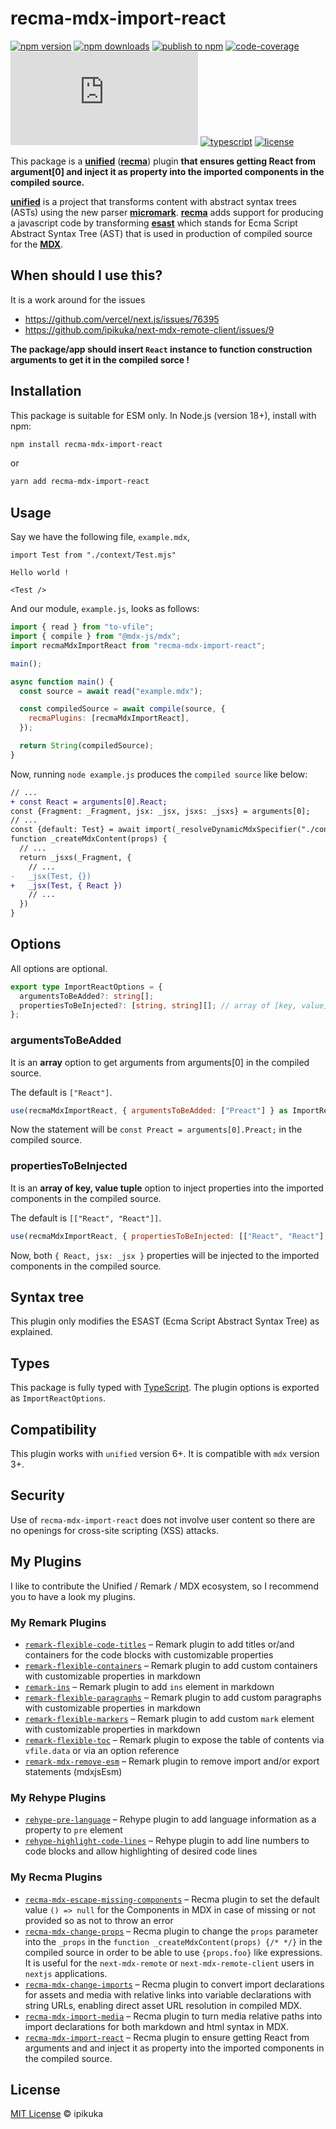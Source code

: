 # recma-mdx-import-react

[![npm version][badge-npm-version]][url-npm-package]
[![npm downloads][badge-npm-download]][url-npm-package]
[![publish to npm][badge-publish-to-npm]][url-publish-github-actions]
[![code-coverage][badge-codecov]][url-codecov]
[![type-coverage][badge-type-coverage]][url-github-package]
[![typescript][badge-typescript]][url-typescript]
[![license][badge-license]][url-license]

This package is a **[unified][unified]** (**[recma][recma]**) plugin **that ensures getting React from argument[0] and inject it as property into the imported components in the compiled source.**

**[unified][unified]** is a project that transforms content with abstract syntax trees (ASTs) using the new parser **[micromark][micromark]**. **[recma][recma]** adds support for producing a javascript code by transforming **[esast][esast]** which stands for Ecma Script Abstract Syntax Tree (AST) that is used in production of compiled source for the **[MDX][MDX]**.

## When should I use this?

It is a work around for the issues
 * https://github.com/vercel/next.js/issues/76395
 * https://github.com/ipikuka/next-mdx-remote-client/issues/9

**The package/app should insert `React` instance to function construction arguments to get it in the compiled sorce !**

## Installation

This package is suitable for ESM only. In Node.js (version 18+), install with npm:

```bash
npm install recma-mdx-import-react
```

or

```bash
yarn add recma-mdx-import-react
```

## Usage

Say we have the following file, `example.mdx`,

```mdx
import Test from "./context/Test.mjs"

Hello world !

<Test />
```

And our module, `example.js`, looks as follows:

```javascript
import { read } from "to-vfile";
import { compile } from "@mdx-js/mdx";
import recmaMdxImportReact from "recma-mdx-import-react";

main();

async function main() {
  const source = await read("example.mdx");

  const compiledSource = await compile(source, {
    recmaPlugins: [recmaMdxImportReact],
  });

  return String(compiledSource);
}
```

Now, running `node example.js` produces the `compiled source` like below:

```diff
// ...
+ const React = arguments[0].React;
const {Fragment: _Fragment, jsx: _jsx, jsxs: _jsxs} = arguments[0];
// ...
const {default: Test} = await import(_resolveDynamicMdxSpecifier("./context/Test.mjs"));
function _createMdxContent(props) {
  // ...
  return _jsxs(_Fragment, {
    // ...
-   _jsx(Test, {})
+   _jsx(Test, { React })
    // ...
  })
}
```

## Options

All options are optional.

```typescript
export type ImportReactOptions = {
  argumentsToBeAdded?: string[];
  propertiesToBeInjected?: [string, string][]; // array of [key, value] tuples
};
```

### argumentsToBeAdded

It is an **array** option to get arguments from arguments[0] in the compiled source.

The default is `["React"]`.

```javascript
use(recmaMdxImportReact, { argumentsToBeAdded: ["Preact"] } as ImportReactOptions);
```

Now the statement will be `const Preact = arguments[0].Preact;` in the compiled source.

### propertiesToBeInjected

It is an **array of key, value tuple** option to inject properties into the imported components in the compiled source.

The default is `[["React", "React"]]`.

```javascript
use(recmaMdxImportReact, { propertiesToBeInjected: [["React", "React"], ["jsx": "_jsx"]] } as ImportReactOptions);
```

Now, both `{ React, jsx: _jsx }` properties will be injected to the imported components in the compiled source.

## Syntax tree

This plugin only modifies the ESAST (Ecma Script Abstract Syntax Tree) as explained.

## Types

This package is fully typed with [TypeScript][url-typescript]. The plugin options is exported as `ImportReactOptions`.

## Compatibility

This plugin works with `unified` version 6+. It is compatible with `mdx` version 3+.

## Security

Use of `recma-mdx-import-react` does not involve user content so there are no openings for cross-site scripting (XSS) attacks.

## My Plugins

I like to contribute the Unified / Remark / MDX ecosystem, so I recommend you to have a look my plugins.

### My Remark Plugins

- [`remark-flexible-code-titles`](https://www.npmjs.com/package/remark-flexible-code-titles)
  – Remark plugin to add titles or/and containers for the code blocks with customizable properties
- [`remark-flexible-containers`](https://www.npmjs.com/package/remark-flexible-containers)
  – Remark plugin to add custom containers with customizable properties in markdown
- [`remark-ins`](https://www.npmjs.com/package/remark-ins)
  – Remark plugin to add `ins` element in markdown
- [`remark-flexible-paragraphs`](https://www.npmjs.com/package/remark-flexible-paragraphs)
  – Remark plugin to add custom paragraphs with customizable properties in markdown
- [`remark-flexible-markers`](https://www.npmjs.com/package/remark-flexible-markers)
  – Remark plugin to add custom `mark` element with customizable properties in markdown
- [`remark-flexible-toc`](https://www.npmjs.com/package/remark-flexible-toc)
  – Remark plugin to expose the table of contents via `vfile.data` or via an option reference
- [`remark-mdx-remove-esm`](https://www.npmjs.com/package/remark-mdx-remove-esm)
  – Remark plugin to remove import and/or export statements (mdxjsEsm)

### My Rehype Plugins

- [`rehype-pre-language`](https://www.npmjs.com/package/rehype-pre-language)
  – Rehype plugin to add language information as a property to `pre` element
- [`rehype-highlight-code-lines`](https://www.npmjs.com/package/rehype-highlight-code-lines)
  – Rehype plugin to add line numbers to code blocks and allow highlighting of desired code lines

### My Recma Plugins

- [`recma-mdx-escape-missing-components`](https://www.npmjs.com/package/recma-mdx-escape-missing-components)
  – Recma plugin to set the default value `() => null` for the Components in MDX in case of missing or not provided so as not to throw an error
- [`recma-mdx-change-props`](https://www.npmjs.com/package/recma-mdx-change-props)
  – Recma plugin to change the `props` parameter into the `_props` in the `function _createMdxContent(props) {/* */}` in the compiled source in order to be able to use `{props.foo}` like expressions. It is useful for the `next-mdx-remote` or `next-mdx-remote-client` users in `nextjs` applications.
- [`recma-mdx-change-imports`](https://www.npmjs.com/package/recma-mdx-change-imports)
  – Recma plugin to convert import declarations for assets and media with relative links into variable declarations with string URLs, enabling direct asset URL resolution in compiled MDX.
- [`recma-mdx-import-media`](https://www.npmjs.com/package/recma-mdx-import-media)
  – Recma plugin to turn media relative paths into import declarations for both markdown and html syntax in MDX.
- [`recma-mdx-import-react`](https://www.npmjs.com/package/recma-mdx-import-react)
  – Recma plugin to ensure getting React from arguments and and inject it as property into the imported components in the compiled source.

## License

[MIT License](./LICENSE) © ipikuka

[unified]: https://github.com/unifiedjs/unified
[micromark]: https://github.com/micromark/micromark
[recma]: https://mdxjs.com/docs/extending-mdx/#list-of-plugins
[esast]: https://github.com/syntax-tree/esast
[estree]: https://github.com/estree/estree
[MDX]: https://mdxjs.com/

[badge-npm-version]: https://img.shields.io/npm/v/recma-mdx-import-react
[badge-npm-download]:https://img.shields.io/npm/dt/recma-mdx-import-react
[url-npm-package]: https://www.npmjs.com/package/recma-mdx-import-react
[url-github-package]: https://github.com/ipikuka/recma-mdx-import-react

[badge-license]: https://img.shields.io/github/license/ipikuka/recma-mdx-import-react
[url-license]: https://github.com/ipikuka/recma-mdx-import-react/blob/main/LICENSE

[badge-publish-to-npm]: https://github.com/ipikuka/recma-mdx-import-react/actions/workflows/publish.yml/badge.svg
[url-publish-github-actions]: https://github.com/ipikuka/recma-mdx-import-react/actions/workflows/publish.yml

[badge-typescript]: https://img.shields.io/npm/types/recma-mdx-import-react
[url-typescript]: https://www.typescriptlang.org/

[badge-codecov]: https://codecov.io/gh/ipikuka/recma-mdx-import-react/graph/badge.svg?token=kyhrfChvkO
[url-codecov]: https://codecov.io/gh/ipikuka/recma-mdx-import-react

[badge-type-coverage]: https://img.shields.io/badge/dynamic/json.svg?label=type-coverage&prefix=%E2%89%A5&suffix=%&query=$.typeCoverage.atLeast&uri=https%3A%2F%2Fraw.githubusercontent.com%2Fipikuka%2Frecma-mdx-import-react%2Fmaster%2Fpackage.json

